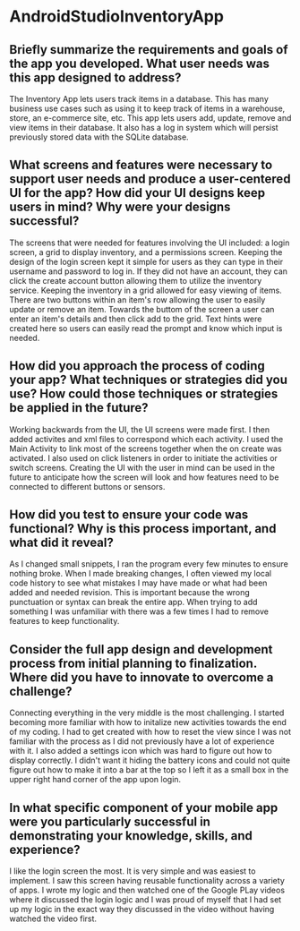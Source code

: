 # AndroidStudioInventoryApp

## Briefly summarize the requirements and goals of the app you developed. What user needs was this app designed to address?

The Inventory App lets users track items in a database. This has many business use cases such as using it to keep track of items in a warehouse, store, an e-commerce site, etc.
This app lets users add, update, remove and view items in their database. It also has a log in system which will persist previously stored data with the SQLite database.

## What screens and features were necessary to support user needs and produce a user-centered UI for the app? How did your UI designs keep users in mind? Why were your designs successful?
The screens that were needed for features involving the UI included: a login screen, a grid to display inventory, and a permissions screen. Keeping the design of the login screen kept it simple for users as they can type in their username and password to log in. If they did not have an account, they can click the create account button allowing them to utilize the inventory service. Keeping the inventory in a grid allowed for easy viewing of items. There are two buttons within an item's row allowing the user to easily update or remove an item. Towards the buttom of the screen a user can enter an item's details and then click add to the grid. Text hints were created here so users can easily read the prompt and know which input is needed.

## How did you approach the process of coding your app? What techniques or strategies did you use? How could those techniques or strategies be applied in the future?
Working backwards from the UI, the UI screens were made first. I then added activites and xml files to correspond which each activity. I used the Main Activity to link most of the screens together when the on create was activated. I also used on click listeners in order to initiate the activities or switch screens. Creating the UI with the user in mind can be used in the future to anticipate how the screen will look and how features need to be connected to different buttons or sensors.

## How did you test to ensure your code was functional? Why is this process important, and what did it reveal?
As I changed small snippets, I ran the program every few minutes to ensure nothing broke. When I made breaking changes, I often viewed my local code history to see what mistakes I may have made or what had been added and needed revision. This is important because the wrong punctuation or syntax can break the entire app. When trying to add something I was unfamiliar with there was a few times I had to remove features to keep functionality.

## Consider the full app design and development process from initial planning to finalization. Where did you have to innovate to overcome a challenge?
Connecting everything in the very middle is the most challenging. I started becoming more familiar with how to initalize new activities towards the end of my coding. I had to get created with how to reset the view since I was not familiar with the process as I did not previously have a lot of experience with it. I also added a settings icon which was hard to figure out how to display correctly. I didn't want it hiding the battery icons and could not quite figure out how to make it into a bar at the top so I left it as a small box in the upper right hand corner of the app upon login.

## In what specific component of your mobile app were you particularly successful in demonstrating your knowledge, skills, and experience?
I like the login screen the most. It is very simple and was easiest to implement. I saw this screen having reusable functionality across a variety of apps. I wrote my logic and then watched one of the Google PLay videos where it discussed the login logic and I was proud of myself that I had set up my logic in the exact way they discussed in the video without having watched the video first.
